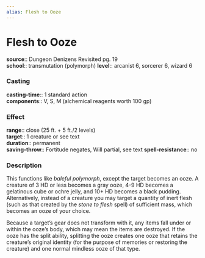 ```yaml
---
alias: Flesh to Ooze
---
```


# Flesh to Ooze 

**source**:: Dungeon Denizens Revisited pg. 19  
**school**:: transmutation (polymorph)
**level**:: arcanist 6, sorcerer 6, wizard 6

### Casting 

**casting-time**:: 1 standard action  
**components**:: V, S, M (alchemical reagents worth 100 gp)

### Effect 

**range**:: close (25 ft. + 5 ft./2 levels)  
**target**:: 1 creature or see text  
**duration**:: permanent  
**saving-throw**:: Fortitude negates, Will partial, see text
**spell-resistance**:: no

### Description 

This functions like *baleful polymorph*, except the target becomes an ooze. A creature of 3 HD or less becomes a gray ooze, 4-9 HD becomes a gelatinous cube or ochre jelly, and 10+ HD becomes a black pudding. Alternatively, instead of a creature you may target a quantity of inert flesh (such as that created by the *stone to flesh* spell) of sufficient mass, which becomes an ooze of your choice.  
  
Because a target’s gear does not transform with it, any items fall under or within the ooze’s body, which may mean the items are destroyed. If the ooze has the split ability, splitting the ooze creates one ooze that retains the creature’s original identity (for the purpose of memories or restoring the creature) and one normal mindless ooze of that type.
